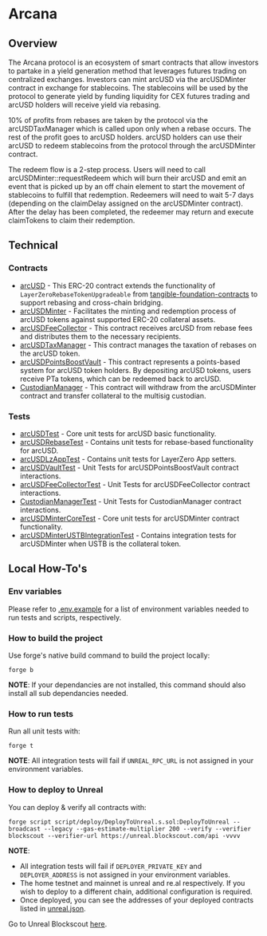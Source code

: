 # Arcana

## Overview

The Arcana protocol is an ecosystem of smart contracts that allow investors to partake in a yield generation method that leverages futures trading on centralized exchanges. Investors can mint arcUSD via the arcUSDMinter contract in exchange for stablecoins. The stablecoins will be used by the protocol to generate yield by funding liquidity for CEX futures trading and arcUSD holders will receive yield via rebasing. 

10% of profits from rebases are taken by the protocol via the arcUSDTaxManager which is called upon only when a rebase occurs. The rest of the profit goes to arcUSD holders. arcUSD holders can use their arcUSD to redeem stablecoins from the protocol through the arcUSDMinter contract.

The redeem flow is a 2-step process. Users will need to call arcUSDMinter::requestRedeem which will burn their arcUSD and emit an event that is picked up by an off chain element to start the movement of stablecoins to fulfill that redemption. Redeemers will need to wait 5-7 days (depending on the claimDelay assigned on the arcUSDMinter contract). After the delay has been completed, the redeemer may return and execute claimTokens to claim their redemption.

## Technical

### Contracts

- [arcUSD](./src/arcUSD.sol) - This ERC-20 contract extends the functionality of `LayerZeroRebaseTokenUpgradeable` from [tangible-foundation-contracts](https://github.com/TangibleTNFT/tangible-foundation-contracts/tree/main) to support rebasing and cross-chain bridging.
- [arcUSDMinter](./src/arcUSDMinter.sol) - Facilitates the minting and redemption process of arcUSD tokens against supported ERC-20 collateral assets.
- [arcUSDFeeCollector](./src/arcUSDFeeCollector.sol) - This contract receives arcUSD from rebase fees and distributes them to the necessary recipients.
- [arcUSDTaxManager](./src/arcUSDTaxManager.sol) - This contract manages the taxation of rebases on the arcUSD token.
- [arcUSDPointsBoostVault](./src/arcUSDPointsBoostingVault.sol) - This contract represents a points-based system for arcUSD token holders. By depositing arcUSD tokens, users receive PTa tokens, which can be redeemed back to arcUSD.
- [CustodianManager](./src/CustodianManager.sol) - This contract will withdraw from the arcUSDMinter contract and transfer collateral to the multisig custodian.

### Tests

- [arcUSDTest](./test/tests/arcUSD.t.sol) - Core unit tests for arcUSD basic functionality.
- [arcUSDRebaseTest](./test/tests/arcUSD.Rebase.t.sol) - Contains unit tests for rebase-based functionality for arcUSD.
- [arcUSDLzAppTest](./test/tests/arcUSD.LzApp.t.sol) - Contains unit tests for LayerZero App setters.
- [arcUSDVaultTest](./test/tests/arcUSD.Vault.t.sol) - Unit Tests for arcUSDPointsBoostVault contract interactions.
- [arcUSDFeeCollectorTest](./test/tests/arcUSDFeeCollector.t.sol) - Unit Tests for arcUSDFeeCollector contract interactions.
- [CustodianManagerTest](./test/tests/CustodianManager.t.sol) - Unit Tests for CustodianManager contract interactions.
- [arcUSDMinterCoreTest](./test/tests/arcUSDMinter.t.sol) - Core unit tests for arcUSDMinter contract functionality.
- [arcUSDMinterUSTBIntegrationTest](./test/tests/arcUSDMinter.USTB.t.sol) - Contains integration tests for arcUSDMinter when USTB is the collateral token.

## Local How-To's

### Env variables

Please refer to [.env.example](./.env.example) for a list of environment variables needed to run tests and scripts, respectively.

### How to build the project

Use forge's native build command to build the project locally:
```
forge b
```
**NOTE**: If your dependancies are not installed, this command should also install all sub dependancies needed.

### How to run tests

Run all unit tests with:
```
forge t
```
**NOTE**: All integration tests will fail if `UNREAL_RPC_URL` is not assigned in your environment variables.

### How to deploy to Unreal

You can deploy & verify all contracts with:
```
forge script script/deploy/DeployToUnreal.s.sol:DeployToUnreal --broadcast --legacy --gas-estimate-multiplier 200 --verify --verifier blockscout --verifier-url https://unreal.blockscout.com/api -vvvv
```
**NOTE**:
- All integration tests will fail if `DEPLOYER_PRIVATE_KEY` and `DEPLOYER_ADDRESS` is not assigned in your environment variables.
- The home testnet and mainnet is unreal and re.al respectively. If you wish to deploy to a different chain, additional configuration is required.
- Once deployed, you can see the addresses of your deployed contracts listed in [unreal.json](./deployments/unreal.json).

Go to Unreal Blockscout [here](https://unreal.blockscout.com/).
